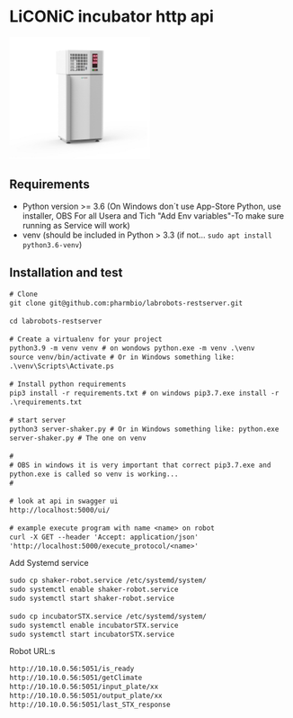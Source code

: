 # LiCONiC incubator http api

<img width=250 src=images/STX_44_BT_Flush_Front_new-tm.jpg></img>

## Requirements
- Python version >= 3.6 (On Windows don´t use App-Store Python, use installer, OBS For all Usera and Tich "Add Env variables"-To make sure running as Service will work)
- venv (should be included in Python > 3.3 (if not... `sudo apt install python3.6-venv`)

## Installation and test

```
# Clone
git clone git@github.com:pharmbio/labrobots-restserver.git

cd labrobots-restserver

# Create a virtualenv for your project
python3.9 -m venv venv # on wondows python.exe -m venv .\venv
source venv/bin/activate # Or in Windows something like: .\venv\Scripts\Activate.ps

# Install python requirements
pip3 install -r requirements.txt # on windows pip3.7.exe install -r .\requirements.txt

# start server
python3 server-shaker.py # Or in Windows something like: python.exe server-shaker.py # The one on venv

#
# OBS in windows it is very important that correct pip3.7.exe and python.exe is called so venv is working...
#

# look at api in swagger ui
http://localhost:5000/ui/

# example execute program with name <name> on robot
curl -X GET --header 'Accept: application/json' 'http://localhost:5000/execute_protocol/<name>'
```

Add Systemd service

```
sudo cp shaker-robot.service /etc/systemd/system/
sudo systemctl enable shaker-robot.service
sudo systemctl start shaker-robot.service

sudo cp incubatorSTX.service /etc/systemd/system/
sudo systemctl enable incubatorSTX.service
sudo systemctl start incubatorSTX.service
```

Robot URL:s
```
http://10.10.0.56:5051/is_ready
http://10.10.0.56:5051/getClimate
http://10.10.0.56:5051/input_plate/xx
http://10.10.0.56:5051/output_plate/xx
http://10.10.0.56:5051/last_STX_response
```


